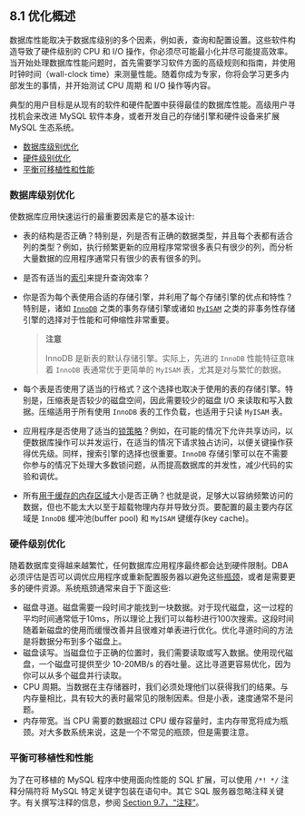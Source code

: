 ## 8.1 优化概述

数据库性能取决于数据库级别的多个因素，例如表，查询和配置设置。这些软件构造导致了硬件级别的 CPU 和 I/O 操作，你必须尽可能最小化并尽可能提高效率。当开始处理数据库性能问题时，首先需要学习软件方面的高级规则和指南，并使用时钟时间（wall-clock time）来测量性能。随着你成为专家，你将会学习更多内部发生的事情，并开始测试 CPU 周期 和 I/O 操作等内容。

典型的用户目标是从现有的软件和硬件配置中获得最佳的数据库性能。高级用户寻找机会来改进 MySQL 软件本身，或者开发自己的存储引擎和硬件设备来扩展 MySQL 生态系统。

- [数据库级别优化](#数据库级别优化)
- [硬件级别优化](#硬件级别优化)
- [平衡可移植性和性能](#平衡可移植性和性能)

### 数据库级别优化

使数据库应用快速运行的最重要因素是它的基本设计:

- 表的结构是否正确？特别是，列是否有正确的数据类型，并且每个表都有适合列的类型？例如，执行频繁更新的应用程序常常很多表只有很少的列，而分析大量数据的应用程序通常只有很少的表有很多的列。
- 是否有适当的[索引]((/optimization-indexes.html))来提升查询效率？
- 你是否为每个表使用合适的存储引擎，并利用了每个存储引擎的优点和特性？特别是，诸如 [`InnoDB`](/optimizing-innodb.html) 之类的事务存储引擎或诸如 [`MyISAM`](/optimizing-myisam.html) 之类的非事务性存储引擎的选择对于性能和可伸缩性非常重要。

    > **注意**
    > 
    > InnoDB 是新表的默认存储引擎。实际上，先进的 `InnoDB` 性能特征意味着 `InnoDB` 表通常优于更简单的 `MyISAM` 表，尤其是对与繁忙的数据。

- 每个表是否使用了适当的行格式？这个选择也取决于使用的表的存储引擎。特别是，压缩表是否较少的磁盘空间，因此需要较少的磁盘 I/O 来读取和写入数据。压缩适用于所有使用 `InnoDB` 表的工作负载，也适用于只读 `MyISAM` 表。
- 应用程序是否使用了适当的[锁策略](/locking-issues.html)？例如，在可能的情况下允许共享访问，以便数据库操作可以并发运行，在适当的情况下请求独占访问，以便关键操作获得优先级。同样，搜索引擎的选择也很重要。`InnoDB` 存储引擎可以在不需要你参与的情况下处理大多数锁问题，从而提高数据库的并发性，减少代码的实验和调优。
- 所有[用于缓存的内存区域](/buffering-caching.html)大小是否正确？也就是说，足够大以容纳频繁访问的数据，但也不能太大以至于超载物理内存并导致分页。要配置的最主要内存区域是 `InnoDB` 缓冲池(buffer pool) 和 `MyISAM` 键缓存(key cache)。

### 硬件级别优化

随着数据库变得越来越繁忙，任何数据库应用程序最终都会达到硬件限制。DBA 必须评估是否可以调优应用程序或重新配置服务器以避免这些[瓶颈](/glossary.html#glos_bottleneck)，或者是需要更多的硬件资源。系统瓶颈通常来自于下面这些: 

- 磁盘寻道。磁盘需要一段时间才能找到一块数据。对于现代磁盘，这一过程的平均时间通常低于10ms，所以理论上我们可以每秒进行100次搜索。这段时间随着新磁盘的使用而缓慢改善并且很难对单表进行优化。优化寻道时间的方法是将数据分布到多个磁盘上。
- 磁盘读写。当磁盘位于正确的位置时，我们需要读取或写入数据。使用现代磁盘，一个磁盘可提供至少 10-20MB/s 的吞吐量。这比寻道更容易优化，因为你可以从多个磁盘并行读取。
- CPU 周期。当数据在主存储器时，我们必须处理他们以获得我们的结果。与内存量相比，具有较大的表时最常见的限制因素。但是小表，速度通常不是问题。
- 内存带宽。当 CPU 需要的数据超过 CPU 缓存容量时，主内存带宽将成为瓶颈。对大多数系统来说，这是一个不常见的瓶颈，但是需要注意。

### 平衡可移植性和性能

为了在可移植的 MySQL 程序中使用面向性能的 SQL 扩展，可以使用 `/*! */` 注释分隔符将 MySQL 特定关键字包装在语句中。其它 SQL 服务器忽略注释关键字。有关撰写注释的信息，参阅 [Section 9.7，“注释”](/comments.html)。